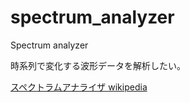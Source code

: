 # spectrum_analyzer
Spectrum analyzer

時系列で変化する波形データを解析したい。

[スペクトラムアナライザ wikipedia](https://ja.wikipedia.org/wiki/%E3%82%B9%E3%83%9A%E3%82%AF%E3%83%88%E3%83%A9%E3%83%A0%E3%82%A2%E3%83%8A%E3%83%A9%E3%82%A4%E3%82%B6)

